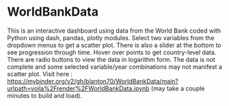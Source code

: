 # WorldBankData

This is an interactive dashboard using data from the World Bank coded with Python using dash, pandas, plotly modules.  Select two variables from the dropdown menus to get a scatter plot.  There is also a slider at the bottom to see progression through time.  Hover over points to get country-level data.  There are radio buttons to view the data in logarithm form.  The data is not complete and some selected variable/year combinations may not manifest a scatter plot.  Visit here : https://mybinder.org/v2/gh/blanton70/WorldBankData/main?urlpath=voila%2Frender%2FWorldBankData.ipynb (may take a couple minutes to build and load).
